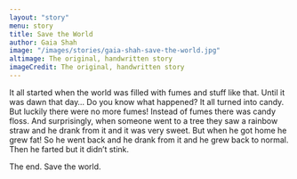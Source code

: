 ```yaml
---
layout: "story"
menu: story
title: Save the World
author: Gaia Shah
image: "/images/stories/gaia-shah-save-the-world.jpg"
altimage: The original, handwritten story
imageCredit: The original, handwritten story
---
```


It all started when the world was filled with fumes and stuff like that. 
Until it was dawn that day… 
Do you know what happened? 
It all turned into candy. 
But luckily there were no more fumes! Instead of fumes there was candy floss. 
And surprisingly, when someone went to a tree they saw a rainbow straw and he drank from it and it was very sweet. 
But when he got home he grew fat! 
So he went back and he drank from it and he grew back to normal. 
Then he farted but it didn’t stink. 

The end.
Save the world.
